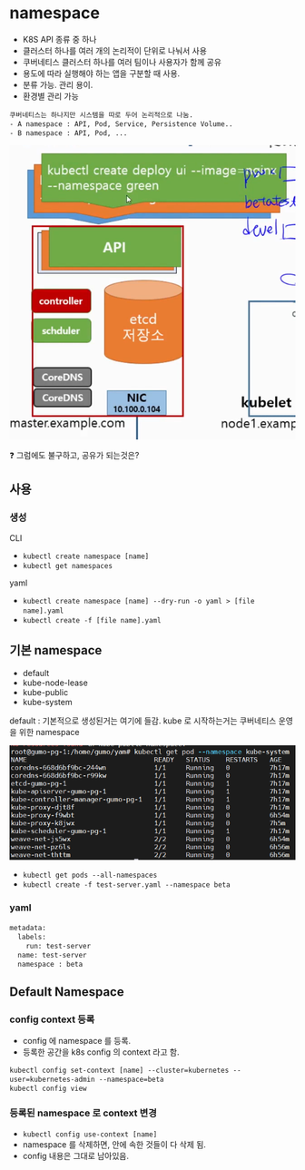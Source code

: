 # namespace
- K8S API 종류 중 하나
- 클러스터 하나를 여러 개의 논리적이 단위로 나눠서 사용
- 쿠버네티스 클러스터 하나를 여러 팀이나 사용자가 함께 공유
- 용도에 따라 실행해야 하는 앱을 구분할 때 사용.
- 분류 가능. 관리 용이.
- 환경별 관리 가능

```
쿠버네티스는 하나지만 시스템을 따로 두어 논리적으로 나눔.
- A namespace : API, Pod, Service, Persistence Volume..
- B namespace : API, Pod, ...
```
![namespace](images/namespace.png)

❓ 그럼에도 불구하고, 공유가 되는것은?

## 사용
### 생성
CLI
- `kubectl create namespace [name]`
- `kubectl get namespaces`  

yaml
- `kubectl create namespace [name] --dry-run -o yaml > [file name].yaml`
- `kubectl create -f [file name].yaml`

## 기본 namespace
- default
- kube-node-lease
- kube-public
- kube-system

default : 기본적으로 생성된거는 여기에 들감.
kube 로 시작하는거는 쿠버네티스 운영을 위한 namespace

![kube_system_namespace](images/kube_system_namespace.png)

- `kubectl get pods --all-namespaces`
- `kubectl create -f test-server.yaml --namespace beta`

### yaml
```
metadata:
  labels:
    run: test-server
  name: test-server
  namespace : beta
```

## Default Namespace
### config context 등록
- config 에 namespace 를 등록. 
- 등록한 공간을 k8s config 의 context 라고 함.
```
kubectl config set-context [name] --cluster=kubernetes --user=kubernetes-admin --namespace=beta
kubectl config view
```

### 등록된 namespace 로 context 변경
- `kubectl config use-context [name]`
- namespace 를 삭제하면, 안에 속한 것들이 다 삭제 됨.
- config 내용은 그대로 남아있음.